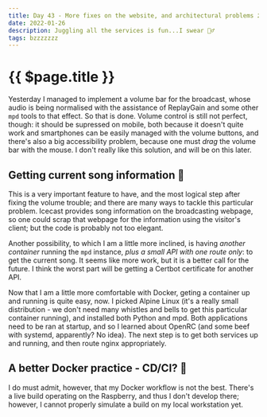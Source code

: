 ```yaml
---
title: Day 43 - More fixes on the website, and architectural problems 🏛
date: 2022-01-26
description: Juggling all the services is fun...I swear 🤹‍♂️
tags: bzzzzzzz
---
```


# {{ $page.title }}

Yesterday I managed to implement a volume bar for the broadcast, whose audio is being normalised with the assistance of ReplayGain and some other `mpd` tools to that effect. So that is done. Volume control is still not perfect, though: it should be supressed on mobile, both because it doesn't quite work and smartphones can be easily managed with the volume buttons, and there's also a big accessibility problem, because one must *drag* the volume bar with the mouse. I don't really like this solution, and will be on this later.

## Getting current song information 🎻

This is a very important feature to have, and the most logical step after fixing the volume trouble; and there are many ways to tackle this particular problem. Icecast provides song information on the broadcasting webpage, so one could scrap that webpage for the information using the visitor's client; but the code is probably not too elegant.

Another possibility, to which I am a little more inclined, is having *another container* running the `mpd` instance, *plus a small API with one route only*: to get the current song. It seems like more work, but it is a better call for the future. I think the worst part will be getting a Certbot certificate for another API.

Now that I am a little more comfortable with Docker, geting a container up and running is quite easy, now. I picked Alpine Linux (it's a really small distribution - we don't need many whistles and bells to get this particular container running), and installed both Python and mpd. Both applications need to be ran at startup, and so I learned about OpenRC (and some beef with systemd, apparently? No idea). The next step is to get both services up and running, and then route nginx appropriately.

## A better Docker practice - CD/CI? 🐳

I do must admit, however, that my Docker workflow is not the best. There's a live build operating on the Raspberry, and thus I don't develop there; however, I cannot properly simulate a build on my local workstation yet. 


<FetchComments :title=$frontmatter.title />
<PostComments :title=$frontmatter.title />
